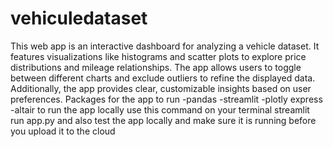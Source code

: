 # vehiculedataset
This web app is an interactive dashboard for analyzing a vehicle dataset. It features visualizations like histograms and scatter plots to explore price distributions and mileage relationships. The app allows users to toggle between different charts and exclude outliers to refine the displayed data. Additionally, the app provides clear, customizable insights based on user preferences.
Packages for the app to run
-pandas
-streamlit
-plotly express
-altair
to run the app locally use this command on your terminal
streamlit run app.py
and also test the app locally and make sure it is running before you upload it to the cloud

